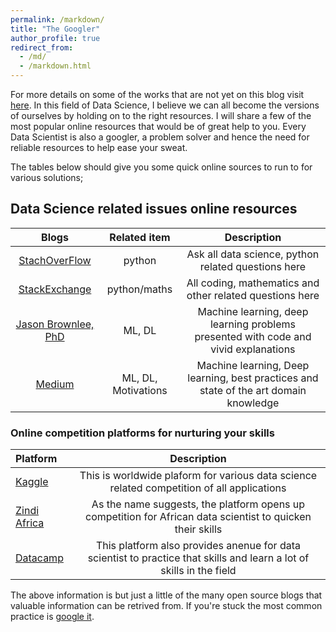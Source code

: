 ```yaml
---
permalink: /markdown/
title: "The Googler"
author_profile: true
redirect_from: 
  - /md/
  - /markdown.html
---
```

For more details on some of the works that are not yet on this blog visit [here](https://github.com/IkeKobby/). In this field of Data Science, I believe we can all become the versions of ourselves by holding on to the right resources. I will share a few of the most popular online resources that would be of great help to you. Every Data Scientist is also a googler, a problem solver and hence the need for reliable resources to help ease your sweat.

The tables below should give you some quick online sources to run to for various solutions;

## Data Science related issues online resources

| Blogs                                               | Related item      |   Description                                                                        |
| :--------------------------------------------------:|:-----------------:|:------------------------------------------------------------------------------------:|
| [StachOverFlow](https://stackoverflow.com/)         | python            | Ask all data science, python related questions here                                  |
| [StackExchange](https://stackexchange.com/)         |python/maths       | All coding, mathematics and other related questions here                             |
| [Jason Brownlee, PhD](machinelearningmastery.com/)  |ML, DL             | Machine learning, deep learning problems presented with code and vivid explanations  |
| [Medium](towardsdatascience.com/)                   |ML, DL, Motivations| Machine learning, Deep learning, best practices and state of the art domain knowledge|


### Online competition platforms for nurturing your skills

| Platform                                | Description                                                                                                          | 
|:----------------------------------------|:--------------------------------------------------------------------------------------------------------------------:|
| [Kaggle](www.kaggle.com)                |This is worldwide plaform for various data science related competition of all applications                            |
| [Zindi Africa](https://zindi.africa/)   | As the name suggests, the platform opens up competition for African data scientist to quicken their skills           |
| [Datacamp](https://www.datacamp.com/)   | This platform also provides anenue for data scientist to practice that skills and learn a lot of skills in the field |

The above information is but just a little of the many open source blogs that valuable information can be retrived from. If you're stuck the most common practice is [google it](www.google.com).
